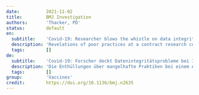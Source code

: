 ```yaml
---
date:          2021-11-02
title:         BMJ Investigation
authors:       'Thacker, PD'
status:        default
en:
  subtitle:    'Covid-19: Researcher blows the whistle on data integrity issues in Pfizer’s vaccine trial'
  description: 'Revelations of poor practices at a contract research company helping to carry out Pfizer’s pivotal covid-19 vaccine trial raise questions about data integrity and regulatory oversight.'
  tags:        []
de:
  subtitle:    'Covid-19: Forscher deckt Datenintegritätsprobleme bei Impfstoffstudie von Pfizer auf'
  description: 'Die Enthüllungen über mangelhafte Praktiken bei einem Auftragsforschungsunternehmen, das an der Durchführung der entscheidenden Covid-19-Impfstoffstudie von Pfizer beteiligt war, werfen Fragen zur Datenintegrität und behördlichen Aufsicht auf.' 
  tags:        []
group:         'Vaccines'
credit:        https://doi.org/10.1136/bmj.n2635
---
```

